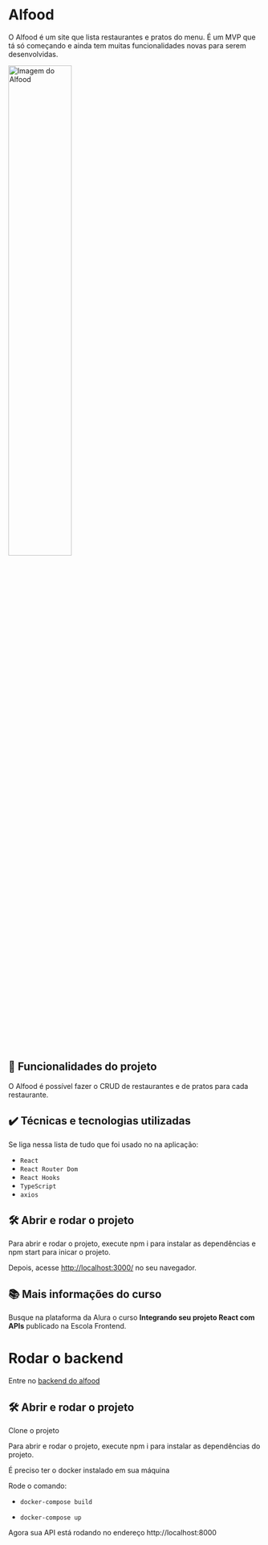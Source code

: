 # Alfood

O Alfood é um site que lista restaurantes e pratos do menu.
É um MVP que tá só começando e ainda tem muitas funcionalidades novas para serem desenvolvidas.

<img src="screencapture.png" alt="Imagem do Alfood" width="50%">

## 🔨 Funcionalidades do projeto

O Alfood é possível fazer o CRUD de restaurantes e de pratos para cada restaurante.

## ✔️ Técnicas e tecnologias utilizadas

Se liga nessa lista de tudo que foi usado no na aplicação:

- `React`
- `React Router Dom`
- `React Hooks`
- `TypeScript`
- `axios`

## 🛠️ Abrir e rodar o projeto

Para abrir e rodar o projeto, execute npm i para instalar as dependências e npm start para inicar o projeto.

Depois, acesse <a href="http://localhost:3000/">http://localhost:3000/</a> no seu navegador.

## 📚 Mais informações do curso

Busque na plataforma da Alura o curso **Integrando seu projeto React com APIs** publicado na Escola Frontend.

# Rodar o backend

Entre no <a href='https://github.com/samaelmelo/alfood-backend' target='_blank'> backend do alfood</a>

## 🛠️ Abrir e rodar o projeto

Clone o projeto

Para abrir e rodar o projeto, execute npm i para instalar as dependências do projeto.

É preciso ter o docker instalado em sua máquina

Rode o comando:

- `docker-compose build`

- `docker-compose up`

Agora sua API está rodando no endereço http://localhost:8000
